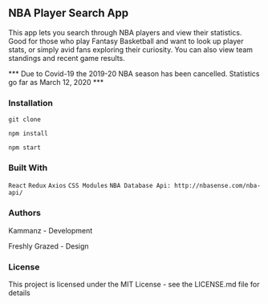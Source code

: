 ## NBA Player Search App

This app lets you search through NBA players and view their statistics. Good for those who play Fantasy Basketball and want to look up player stats, or simply avid fans exploring their curiosity. You can also view team standings and recent game results. 

*** Due to Covid-19 the 2019-20 NBA season has been cancelled. Statistics go far as March 12, 2020 ***

### Installation

``` git clone ```

``` npm install ```

``` npm start ```

### Built With

``` React ```
``` Redux ```
``` Axios ```
``` CSS Modules ```
``` NBA Database Api: http://nbasense.com/nba-api/ ```

### Authors

Kammanz - Development

Freshly Grazed - Design

### License

This project is licensed under the MIT License - see the LICENSE.md file for details
